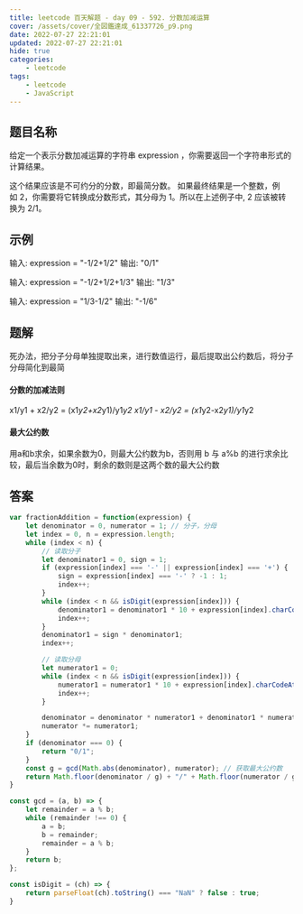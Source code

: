 ```yaml
---
title: leetcode 百天解题 - day 09 - 592. 分数加减运算
cover: /assets/cover/全図鑑達成_61337726_p9.png
date: 2022-07-27 22:21:01
updated: 2022-07-27 22:21:01
hide: true
categories:
    - leetcode
tags:
    - leetcode
    - JavaScript
---
```



## 题目名称
给定一个表示分数加减运算的字符串 expression ，你需要返回一个字符串形式的计算结果。 

这个结果应该是不可约分的分数，即最简分数。 如果最终结果是一个整数，例如 2，你需要将它转换成分数形式，其分母为 1。所以在上述例子中, 2 应该被转换为 2/1。

## 示例


输入: expression = "-1/2+1/2"
输出: "0/1"

输入: expression = "-1/2+1/2+1/3"
输出: "1/3"

输入: expression = "1/3-1/2"
输出: "-1/6"

## 题解

死办法，把分子分母单独提取出来，进行数值运行，最后提取出公约数后，将分子分母简化到最简

#### 分数的加减法则

x1/y1 + x2/y2 = (x1*y2+x2*y1)/y1*y2
x1/y1 - x2/y2 = (x1*y2-x2*y1)/y1*y2

#### 最大公约数

用a和b求余，如果余数为0，则最大公约数为b，否则用 b 与 a%b 的进行求余比较，最后当余数为0时，剩余的数则是这两个数的最大公约数

## 答案

~~~js
var fractionAddition = function(expression) {
    let denominator = 0, numerator = 1; // 分子，分母
    let index = 0, n = expression.length;
    while (index < n) {
        // 读取分子
        let denominator1 = 0, sign = 1;
        if (expression[index] === '-' || expression[index] === '+') {
            sign = expression[index] === '-' ? -1 : 1;
            index++;
        }
        while (index < n && isDigit(expression[index])) {
            denominator1 = denominator1 * 10 + expression[index].charCodeAt() - '0'.charCodeAt();
            index++;
        }
        denominator1 = sign * denominator1;
        index++;

        // 读取分母
        let numerator1 = 0;
        while (index < n && isDigit(expression[index])) {
            numerator1 = numerator1 * 10 + expression[index].charCodeAt() - '0'.charCodeAt();
            index++;
        }

        denominator = denominator * numerator1 + denominator1 * numerator;
        numerator *= numerator1;
    }
    if (denominator === 0) {
        return "0/1";
    }
    const g = gcd(Math.abs(denominator), numerator); // 获取最大公约数
    return Math.floor(denominator / g) + "/" + Math.floor(numerator / g);
}

const gcd = (a, b) => {
    let remainder = a % b;
    while (remainder !== 0) {
        a = b;
        b = remainder;
        remainder = a % b;
    }
    return b;
};

const isDigit = (ch) => {
    return parseFloat(ch).toString() === "NaN" ? false : true;
}
~~~